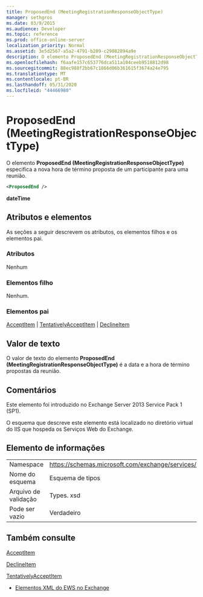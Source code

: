 ```yaml
---
title: ProposedEnd (MeetingRegistrationResponseObjectType)
manager: sethgros
ms.date: 03/9/2015
ms.audience: Developer
ms.topic: reference
ms.prod: office-online-server
localization_priority: Normal
ms.assetid: 3e5d2567-a5a2-4791-b209-c29082894a9e
description: O elemento ProposedEnd (MeetingRegistrationResponseObjectType) especifica a nova hora de término proposta de um participante para uma reunião.
ms.openlocfilehash: f6aafe157c653776dca511a104ceeb9518812d98
ms.sourcegitcommit: 88ec988f2bb67c1866d06b361615f3674a24e795
ms.translationtype: MT
ms.contentlocale: pt-BR
ms.lasthandoff: 05/31/2020
ms.locfileid: "44466980"
---
```

# <a name="proposedend-meetingregistrationresponseobjecttype"></a>ProposedEnd (MeetingRegistrationResponseObjectType)

O elemento **ProposedEnd (MeetingRegistrationResponseObjectType)** especifica a nova hora de término proposta de um participante para uma reunião. 
  
```XML
<ProposedEnd />
```

 **dateTime**
## <a name="attributes-and-elements"></a>Atributos e elementos

As seções a seguir descrevem os atributos, os elementos filhos e os elementos pai.
  
### <a name="attributes"></a>Atributos

Nenhum
  
### <a name="child-elements"></a>Elementos filho

Nenhum.
  
### <a name="parent-elements"></a>Elementos pai

[AcceptItem](acceptitem.md)  |  [TentativelyAcceptItem](tentativelyacceptitem.md)  |  [DeclineItem](declineitem.md)
  
## <a name="text-value"></a>Valor de texto

O valor de texto do elemento **ProposedEnd (MeetingRegistrationResponseObjectType)** é a data e a hora de término propostas da reunião. 
  
## <a name="remarks"></a>Comentários

Este elemento foi introduzido no Exchange Server 2013 Service Pack 1 (SP1).
  
O esquema que descreve este elemento está localizado no diretório virtual do IIS que hospeda os Serviços Web do Exchange.
  
## <a name="element-information"></a>Elemento de informações

|||
|:-----|:-----|
|Namespace  <br/> |https://schemas.microsoft.com/exchange/services/2006/types  <br/> |
|Nome do esquema  <br/> |Esquema de tipos  <br/> |
|Arquivo de validação  <br/> |Types. xsd  <br/> |
|Pode ser vazio  <br/> |Verdadeiro  <br/> |
   
## <a name="see-also"></a>Também consulte



[AcceptItem](acceptitem.md)
  
[DeclineItem](declineitem.md)
  
[TentativelyAcceptItem](tentativelyacceptitem.md)


- [Elementos XML do EWS no Exchange](ews-xml-elements-in-exchange.md)

